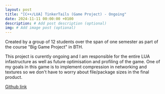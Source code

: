 ```yaml
---
layout: post
title: "[C++/LUA] TinkerTails (Game Project) - Ongoing"
date: 2024-11-11 00:00:00 +0100
description: # Add post description (optional)
img: # Add image post (optional)
---
```


Created by a group of 12 students over the span of one semester as part of the course "Big Game Project" in BTH.

This project is curently ongoing and I am responsible for the entire LUA infastructure as well as future optimisation and profiling of the game. One of my goals in this game is to implement compression in networking and textures so we don't have to worry about file/package sizes in the final product.

[Github link](https://github.com/sixtensch/TinkerTails)